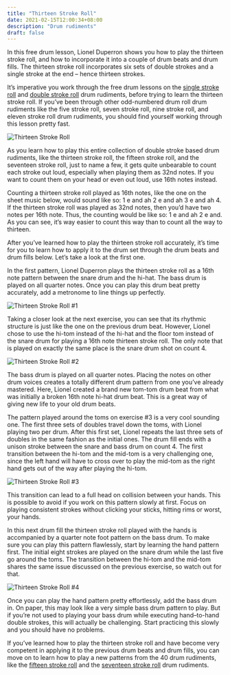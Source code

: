 ```yaml
---
title: "Thirteen Stroke Roll"
date: 2021-02-15T12:00:34+08:00
description: "Drum rudiments"
draft: false
---
```


In this free drum lesson, Lionel Duperron shows you how to play the thirteen stroke roll, and how to incorporate it into a couple of drum beats and drum fills. The thirteen stroke roll incorporates six sets of double strokes and a single stroke at the end – hence thirteen strokes.

It’s imperative you work through the free drum lessons on the [single stroke roll](https://www.40drumrudiments.com/single-stroke-roll/) and [double stroke roll](https://www.40drumrudiments.com/double-stroke-roll/) drum rudiments, before trying to learn the thirteen stroke roll. If you’ve been through other odd-numbered drum roll drum rudiments like the five stroke roll, seven stroke roll, nine stroke roll, and eleven stroke roll drum rudiments, you should find yourself working through this lesson pretty fast.

![Thirteen Stroke Roll](https://i.loli.net/2021/02/15/bJprw6ZoHmd185T.gif)

As you learn how to play this entire collection of double stroke based drum rudiments, like the thirteen stroke roll, the fifteen stroke roll, and the seventeen stroke roll, just to name a few, it gets quite unbearable to count each stroke out loud, especially when playing them as 32nd notes. If you want to count them on your head or even out loud, use 16th notes instead.

Counting a thirteen stroke roll played as 16th notes, like the one on the sheet music below, would sound like so: 1 e and ah 2 e and ah 3 e and ah 4. If the thirteen stroke roll was played as 32nd notes, then you’d have two notes per 16th note. Thus, the counting would be like so: 1 e and ah 2 e and. As you can see, it’s way easier to count this way than to count all the way to thirteen.

After you’ve learned how to play the thirteen stroke roll accurately, it’s time for you to learn how to apply it to the drum set through the drum beats and drum fills below. Let’s take a look at the first one.

In the first pattern, Lionel Duperron plays the thirteen stroke roll as a 16th note pattern between the snare drum and the hi-hat. The bass drum is played on all quarter notes. Once you can play this drum beat pretty accurately, add a metronome to line things up perfectly.

![Thirteen Stroke Roll #1](https://i.loli.net/2021/02/15/v92KTOs8XCjaNmc.gif)

Taking a closer look at the next exercise, you can see that its rhythmic structure is just like the one on the previous drum beat. However, Lionel chose to use the hi-tom instead of the hi-hat and the floor tom instead of the snare drum for playing a 16th note thirteen stroke roll. The only note that is played on exactly the same place is the snare drum shot on count 4.

![Thirteen Stroke Roll #2](https://i.loli.net/2021/02/15/WsUDbHTw7yhmRpq.gif)

The bass drum is played on all quarter notes. Placing the notes on other drum voices creates a totally different drum pattern from one you’ve already mastered. Here, Lionel created a brand new tom-tom drum beat from what was initially a broken 16th note hi-hat drum beat. This is a great way of giving new life to your old drum beats.

The pattern played around the toms on exercise #3 is a very cool sounding one. The first three sets of doubles travel down the toms, with Lionel playing two per drum. After this first set, Lionel repeats the last three sets of doubles in the same fashion as the initial ones. The drum fill ends with a unison stroke between the snare and bass drum on count 4.
The first transition between the hi-tom and the mid-tom is a very challenging one, since the left hand will have to cross over to play the mid-tom as the right hand gets out of the way after playing the hi-tom.

![Thirteen Stroke Roll #3](https://i.loli.net/2021/02/15/TMC5fV9tgIJvHKe.gif)

This transition can lead to a full head on collision between your hands. This is possible to avoid if you work on this pattern slowly at first. Focus on playing consistent strokes without clicking your sticks, hitting rims or worst, your hands.

In this next drum fill the thirteen stroke roll played with the hands is accompanied by a quarter note foot pattern on the bass drum. To make sure you can play this pattern flawlessly, start by learning the hand pattern first. The initial eight strokes are played on the snare drum while the last five go around the toms. The transition between the hi-tom and the mid-tom shares the same issue discussed on the previous exercise, so watch out for that.

![Thirteen Stroke Roll #4](https://i.loli.net/2021/02/15/nmiqZUBD6MHSsua.gif)

Once you can play the hand pattern pretty effortlessly, add the bass drum in. On paper, this may look like a very simple bass drum pattern to play. But if you’re not used to playing your bass drum while executing hand–to-hand double strokes, this will actually be challenging. Start practicing this slowly and you should have no problems.

If you’ve learned how to play the thirteen stroke roll and have become very competent in applying it to the previous drum beats and drum fills, you can move on to learn how to play a new patterns from the 40 drum rudiments, like the [fifteen stroke roll](https://www.40drumrudiments.com/fifteen-stroke-roll/) and the [seventeen stroke roll](https://www.40drumrudiments.com/seventeen-stroke-roll/) drum rudiments.